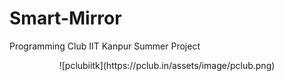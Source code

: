 # Smart-Mirror
Programming Club IIT Kanpur Summer Project

<center>![pclubiitk](https://pclub.in/assets/image/pclub.png)</center>
